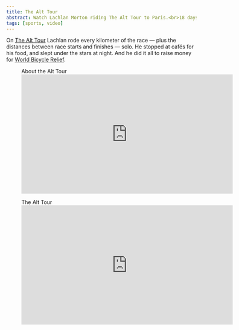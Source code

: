 ```yaml
---
title: The Alt Tour
abstract: Watch Lachlan Morton riding The Alt Tour to Paris.<br>18 days, 5509 km, 66831 m of climbing, 225 hrs of riding.
tags: [sports, video] 
---
```

On [The Alt Tour](https://alttour.ef.com) Lachlan rode every kilometer of the race — plus the distances between race starts and finishes — solo. He stopped at cafés for his food, and slept under the stars at night. And he did it all to raise money for [World Bicycle Relief](https://worldbicyclerelief.org).

<figure class="lg:bleed lg:split-aside-1">
<figcaption>About the Alt Tour</figcaption>
<iframe width="560" height="315" src="https://www.youtube.com/embed/NPZPN7SGwW8" title="YouTube **video** player" frameborder="0" allow="accelerometer; autoplay; clipboard-write; encrypted-media; gyroscope; picture-in-picture" allowfullscreen></iframe>
</figure>

<figure class="lg:bleed lg:split-aside-1">
<figcaption>The Alt Tour</figcaption>
<iframe width="560" height="315" src="https://www.youtube.com/embed/VrMx_JooERQ" title="YouTube video player" frameborder="0" allow="accelerometer; autoplay; clipboard-write; encrypted-media; gyroscope; picture-in-picture" allowfullscreen></iframe>
</figure>